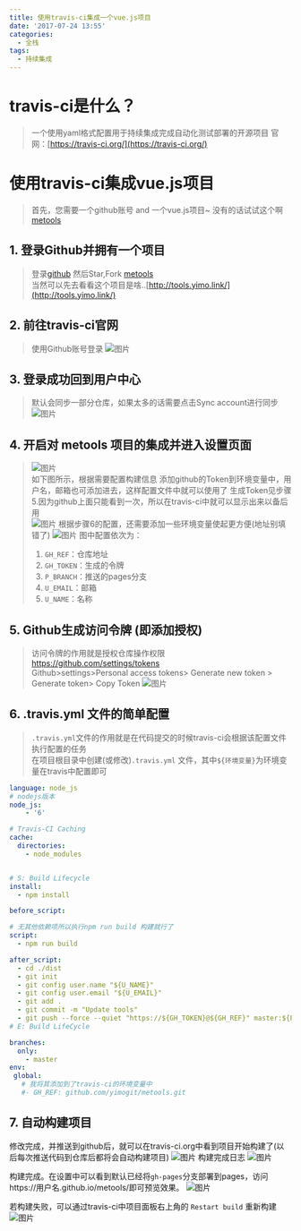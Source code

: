 ```yaml
---
title: 使用travis-ci集成一个vue.js项目
date: '2017-07-24 13:55'
categories:
  - 全栈
tags: 
  - 持续集成
---
```


# travis-ci是什么？
> 一个使用yaml格式配置用于持续集成完成自动化测试部署的开源项目
> 官网：[https://travis-ci.org/](https://travis-ci.org/)

# 使用travis-ci集成vue.js项目
> 首先，您需要一个github账号 and 一个vue.js项目~ 没有的话试试这个啊[metools](https://github.com/yimogit/metools)

## 1. 登录Github并拥有一个项目
> 登录[github](https://github.com/) 然后Star,Fork [metools](https://github.com/yimogit/metools)   
> 当然可以先去看看这个项目是啥..[http://tools.yimo.link/](http://tools.yimo.link/)

## 2. 前往travis-ci官网
> 使用Github账号登录
![图片](https://dn-coding-net-production-pp.qbox.me/add807a1-5617-4df6-ba0d-a63568bbffd6.png)

## 3. 登录成功回到用户中心
> 默认会同步一部分仓库，如果太多的话需要点击Sync account进行同步
> ![图片](https://dn-coding-net-production-pp.qbox.me/155adb08-745f-4937-ad64-15eae01ef7e3.png) 

## 4. 开启对 metools 项目的集成并进入设置页面  
> ![图片](https://dn-coding-net-production-pp.qbox.me/2e93e40d-35fb-44fe-a62e-0a96e258dcc2.png)     
> 如下图所示，根据需要配置构建信息
> 添加github的Token到环境变量中，用户名，邮箱也可添加进去，这样配置文件中就可以使用了
> 生成Token见步骤5.因为github上面只能看到一次，所以在travis-ci中就可以显示出来以备后用       
> ![图片](https://dn-coding-net-production-pp.qbox.me/88ec5462-f9ff-499e-876d-38130df95840.png)
> 根据步骤6的配置，还需要添加一些环境变量使起更方便(地址别填错了)
![图片](https://dn-coding-net-production-pp.qbox.me/eb84e86d-0119-49f4-b7b8-3f9a61995cb3.png)
> 图中配置依次为：
>  1. `GH_REF`：仓库地址
>  2. `GH_TOKEN`：生成的令牌
>  3. `P_BRANCH`：推送的pages分支
>  4. `U_EMAIL`：邮箱
>  5. `U_NAME`：名称

## 5. Github生成访问令牌 (即添加授权)  
> 访问令牌的作用就是授权仓库操作权限 https://github.com/settings/tokens    
> Github>settings>Personal access tokens> Generate new token > Generate token> Copy Token 
> ![图片](https://dn-coding-net-production-pp.qbox.me/05e1958b-cf92-46a5-897d-b5a276905cf6.png) 


## 6. .travis.yml 文件的简单配置
> `.travis.yml`文件的作用就是在代码提交的时候travis-ci会根据该配置文件执行配置的任务  
> 在项目根目录中创建(或修改)`.travis.yml` 文件，其中`${环境变量}`为环境变量在travis中配置即可
``` yml
language: node_js
# nodejs版本
node_js: 
    - '6'

# Travis-CI Caching
cache:
  directories:
    - node_modules


# S: Build Lifecycle
install:
  - npm install

before_script:

# 无其他依赖项所以执行npm run build 构建就行了
script:
  - npm run build

after_script:
  - cd ./dist
  - git init
  - git config user.name "${U_NAME}"
  - git config user.email "${U_EMAIL}"
  - git add .
  - git commit -m "Update tools"
  - git push --force --quiet "https://${GH_TOKEN}@${GH_REF}" master:${P_BRANCH}
# E: Build LifeCycle

branches:
  only:
    - master
env:
 global:
   # 我将其添加到了travis-ci的环境变量中
   #- GH_REF: github.com/yimogit/metools.git 

```
## 7. 自动构建项目
修改完成，并推送到github后，就可以在travis-ci.org中看到项目开始构建了(以后每次推送代码到仓库后都将会自动构建项目)
![图片](https://dn-coding-net-production-pp.qbox.me/8347d189-acf9-471f-8686-8942910494dc.png)
构建完成日志
![图片](https://dn-coding-net-production-pp.qbox.me/57f637e6-6226-4e99-b7d4-582811195582.png)

构建完成。在设置中可以看到默认已经将`gh-pages`分支部署到pages，访问https://用户名.github.io/metools/即可预览效果。
![图片](https://dn-coding-net-production-pp.qbox.me/5c3f81fd-8044-4a45-962b-78d5ec212daa.png) 

若构建失败，可以通过travis-ci中项目面板右上角的 `Restart build` 重新构建
![图片](https://dn-coding-net-production-pp.qbox.me/8612493c-d956-4845-a4fd-88c562ef35ba.png)



